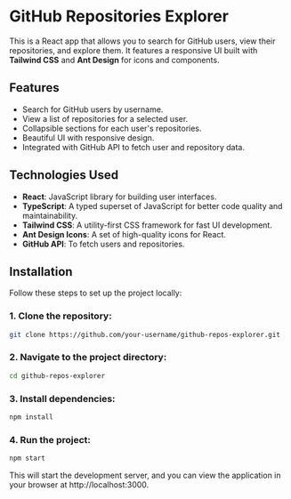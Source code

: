 # GitHub Repositories Explorer

This is a React app that allows you to search for GitHub users, view their repositories, and explore them. It features a responsive UI built with **Tailwind CSS** and **Ant Design** for icons and components.

## Features

- Search for GitHub users by username.
- View a list of repositories for a selected user.
- Collapsible sections for each user's repositories.
- Beautiful UI with responsive design.
- Integrated with GitHub API to fetch user and repository data.

## Technologies Used

- **React**: JavaScript library for building user interfaces.
- **TypeScript**: A typed superset of JavaScript for better code quality and maintainability.
- **Tailwind CSS**: A utility-first CSS framework for fast UI development.
- **Ant Design Icons**: A set of high-quality icons for React.
- **GitHub API**: To fetch users and repositories.

## Installation

Follow these steps to set up the project locally:

### 1. Clone the repository:

```bash
git clone https://github.com/your-username/github-repos-explorer.git
```

### 2. Navigate to the project directory:

```bash
cd github-repos-explorer
```

### 3. Install dependencies:

```bash
npm install
```

### 4. Run the project:

```bash
npm start
```

This will start the development server, and you can view the application in your browser at http://localhost:3000.